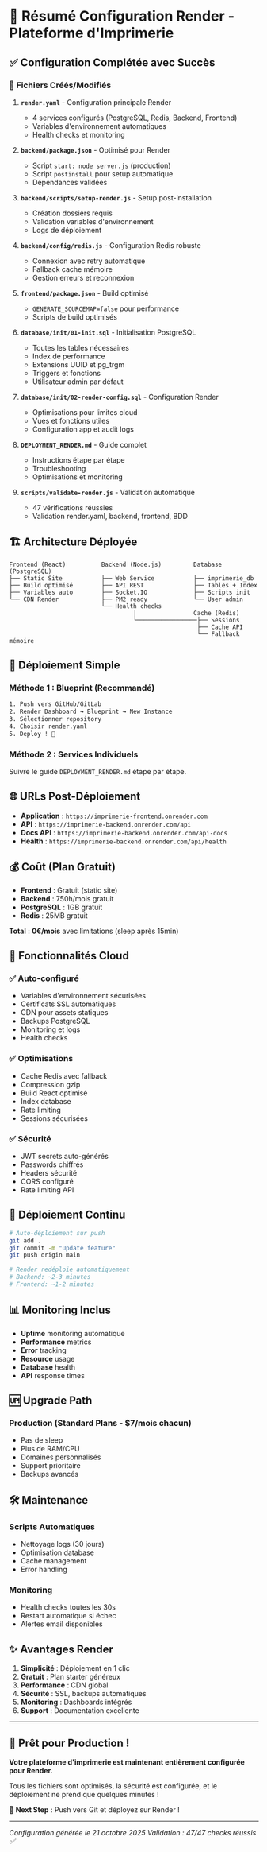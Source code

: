 # 🎯 Résumé Configuration Render - Plateforme d'Imprimerie

## ✅ Configuration Complétée avec Succès

### 📁 **Fichiers Créés/Modifiés**

1. **`render.yaml`** - Configuration principale Render
   - 4 services configurés (PostgreSQL, Redis, Backend, Frontend)
   - Variables d'environnement automatiques
   - Health checks et monitoring

2. **`backend/package.json`** - Optimisé pour Render
   - Script `start: node server.js` (production)
   - Script `postinstall` pour setup automatique
   - Dépendances validées

3. **`backend/scripts/setup-render.js`** - Setup post-installation
   - Création dossiers requis
   - Validation variables d'environnement
   - Logs de déploiement

4. **`backend/config/redis.js`** - Configuration Redis robuste
   - Connexion avec retry automatique
   - Fallback cache mémoire
   - Gestion erreurs et reconnexion

5. **`frontend/package.json`** - Build optimisé
   - `GENERATE_SOURCEMAP=false` pour performance
   - Scripts de build optimisés

6. **`database/init/01-init.sql`** - Initialisation PostgreSQL
   - Toutes les tables nécessaires
   - Index de performance
   - Extensions UUID et pg_trgm
   - Triggers et fonctions
   - Utilisateur admin par défaut

7. **`database/init/02-render-config.sql`** - Configuration Render
   - Optimisations pour limites cloud
   - Vues et fonctions utiles
   - Configuration app et audit logs

8. **`DEPLOYMENT_RENDER.md`** - Guide complet
   - Instructions étape par étape
   - Troubleshooting
   - Optimisations et monitoring

9. **`scripts/validate-render.js`** - Validation automatique
   - 47 vérifications réussies
   - Validation render.yaml, backend, frontend, BDD

## 🏗️ **Architecture Déployée**

```
Frontend (React)          Backend (Node.js)         Database (PostgreSQL)
├── Static Site           ├── Web Service           ├── imprimerie_db
├── Build optimisé        ├── API REST              ├── Tables + Index
├── Variables auto        ├── Socket.IO             ├── Scripts init
└── CDN Render            ├── PM2 ready             └── User admin
                          └── Health checks         
                                   │                Cache (Redis)
                                   └─────────────────├── Sessions
                                                     ├── Cache API
                                                     └── Fallback mémoire
```

## 🚀 **Déploiement Simple**

### Méthode 1 : Blueprint (Recommandé)
```bash
1. Push vers GitHub/GitLab
2. Render Dashboard → Blueprint → New Instance
3. Sélectionner repository
4. Choisir render.yaml
5. Deploy ! 🎯
```

### Méthode 2 : Services Individuels
Suivre le guide `DEPLOYMENT_RENDER.md` étape par étape.

## 🌐 **URLs Post-Déploiement**

- **Application** : `https://imprimerie-frontend.onrender.com`
- **API** : `https://imprimerie-backend.onrender.com/api`
- **Docs API** : `https://imprimerie-backend.onrender.com/api-docs`
- **Health** : `https://imprimerie-backend.onrender.com/api/health`

## 💰 **Coût (Plan Gratuit)**

- **Frontend** : Gratuit (static site)
- **Backend** : 750h/mois gratuit
- **PostgreSQL** : 1GB gratuit
- **Redis** : 25MB gratuit

**Total** : **0€/mois** avec limitations (sleep après 15min)

## 🔧 **Fonctionnalités Cloud**

### ✅ **Auto-configuré**
- Variables d'environnement sécurisées
- Certificats SSL automatiques
- CDN pour assets statiques
- Backups PostgreSQL
- Monitoring et logs
- Health checks

### ✅ **Optimisations**
- Cache Redis avec fallback
- Compression gzip
- Build React optimisé
- Index database
- Rate limiting
- Sessions sécurisées

### ✅ **Sécurité**
- JWT secrets auto-générés
- Passwords chiffrés
- Headers sécurité
- CORS configuré
- Rate limiting API

## 🔄 **Déploiement Continu**

```bash
# Auto-déploiement sur push
git add .
git commit -m "Update feature"
git push origin main

# Render redéploie automatiquement
# Backend: ~2-3 minutes
# Frontend: ~1-2 minutes
```

## 📊 **Monitoring Inclus**

- **Uptime** monitoring automatique
- **Performance** metrics
- **Error** tracking
- **Resource** usage
- **Database** health
- **API** response times

## 🆙 **Upgrade Path**

### Production (Standard Plans - $7/mois chacun)
- Pas de sleep
- Plus de RAM/CPU
- Domaines personnalisés
- Support prioritaire
- Backups avancés

## 🛠️ **Maintenance**

### Scripts Automatiques
- Nettoyage logs (30 jours)
- Optimisation database
- Cache management
- Error handling

### Monitoring
- Health checks toutes les 30s
- Restart automatique si échec
- Alertes email disponibles

## ✨ **Avantages Render**

1. **Simplicité** : Déploiement en 1 clic
2. **Gratuit** : Plan starter généreux
3. **Performance** : CDN global
4. **Sécurité** : SSL, backups automatiques
5. **Monitoring** : Dashboards intégrés
6. **Support** : Documentation excellente

---

## 🎯 **Prêt pour Production !**

**Votre plateforme d'imprimerie est maintenant entièrement configurée pour Render.**

Tous les fichiers sont optimisés, la sécurité est configurée, et le déploiement ne prend que quelques minutes !

🚀 **Next Step** : Push vers Git et déployez sur Render !

---

*Configuration générée le 21 octobre 2025*
*Validation : 47/47 checks réussis ✅*